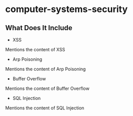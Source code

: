 # computer-systems-security

## What Does It Include

* XSS

Mentions the content of XSS

* Arp Poisoning

Mentions the content of Arp Poisoning

* Buffer Overflow

Mentions the content of Buffer Overflow

* SQL Injection

Mentions the content of SQL Injection
